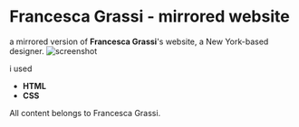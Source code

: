 # Francesca Grassi - mirrored website

a mirrored version of **Francesca Grassi**'s website, a New York-based designer.
![screenshot](./img/screenshot.png)

i used

- **HTML**
- **CSS**

All content belongs to Francesca Grassi.
